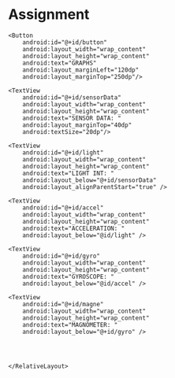 # Assignment
<?xml version="1.0" encoding="utf-8"?>
<RelativeLayout xmlns:android="http://schemas.android.com/apk/res/android"
    xmlns:app="http://schemas.android.com/apk/res-auto"
    xmlns:tools="http://schemas.android.com/tools"
    android:layout_width="match_parent"
    android:layout_height="match_parent"
    android:layout_marginLeft="20dp"
    tools:context="com.example.Mragank.sensor_environment.MainActivity">




    <Button
        android:id="@+id/button"
        android:layout_width="wrap_content"
        android:layout_height="wrap_content"
        android:text="GRAPHS"
        android:layout_marginLeft="120dp"
        android:layout_marginTop="250dp"/>

    <TextView
        android:id="@+id/sensorData"
        android:layout_width="wrap_content"
        android:layout_height="wrap_content"
        android:text="SENSOR DATA: "
        android:layout_marginTop="40dp"
        android:textSize="20dp"/>

    <TextView
        android:id="@+id/light"
        android:layout_width="wrap_content"
        android:layout_height="wrap_content"
        android:text="LIGHT INT: "
        android:layout_below="@+id/sensorData"
        android:layout_alignParentStart="true" />

    <TextView
        android:id="@+id/accel"
        android:layout_width="wrap_content"
        android:layout_height="wrap_content"
        android:text="ACCELERATION: "
        android:layout_below="@id/light" />

    <TextView
        android:id="@+id/gyro"
        android:layout_width="wrap_content"
        android:layout_height="wrap_content"
        android:text="GYROSCOPE: "
        android:layout_below="@id/accel" />

    <TextView
        android:id="@+id/magne"
        android:layout_width="wrap_content"
        android:layout_height="wrap_content"
        android:text="MAGNOMETER: "
        android:layout_below="@+id/gyro" />




    </RelativeLayout>

